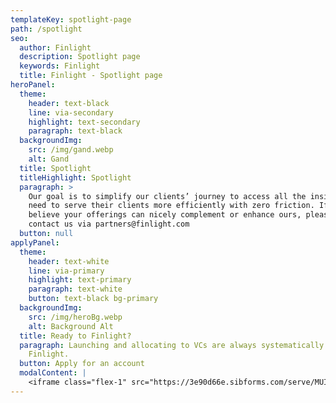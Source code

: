 ```yaml
---
templateKey: spotlight-page
path: /spotlight
seo:
  author: Finlight
  description: Spotlight page
  keywords: Finlight
  title: Finlight - Spotlight page
heroPanel:
  theme:
    header: text-black
    line: via-secondary
    highlight: text-secondary
    paragraph: text-black
  backgroundImg:
    src: /img/gand.webp
    alt: Gand
  title: Spotlight
  titleHighlight: Spotlight
  paragraph: >
    Our goal is to simplify our clients’ journey to access all the insights they
    need to serve their clients more efficiently with zero friction. If you
    believe your offerings can nicely complement or enhance ours, please do
    contact us via partners@finlight.com
  button: null
applyPanel:
  theme:
    header: text-white
    line: via-primary
    highlight: text-primary
    paragraph: text-white
    button: text-black bg-primary
  backgroundImg:
    src: /img/heroBg.webp
    alt: Background Alt
  title: Ready to Finlight?
  paragraph: Launching and allocating to VCs are always systematically better with
    Finlight.
  button: Apply for an account
  modalContent: |
    <iframe class="flex-1" src="https://3e90d66e.sibforms.com/serve/MUIEALBIH5MyrAqfIntT5azmtsV2V7nxet8QQzwRzMqfQ3E1APjzqtWXfIxmUOMhh8-sPjc49Zf2XIFYpdHMg3UtYkXC6h0G6oiIja6pVOB2PI5OBg1U5s4kQO7X27dI15d3DtgKebLfqIFN3iDuVyakeSa7W28--J-DG3yxYlQzW2e0rLKaVsGtR_ulu8ZPihp-r_zeYA5OLboQ" frameborder="0" scrolling="auto" allowfullscreen style="display: block;margin-left: auto;margin-right: auto;max-width: 100%;"></iframe>
---
```

